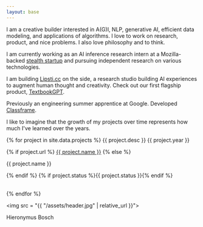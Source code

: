 ```yaml
---
layout: base
---
```


I am a creative builder interested in A(G)I, NLP, generative AI, efficient data modeling, and applications of algorithms. I love to work on research, product, and nice problems.
I also love philosophy and to think. 

I am currently working as an AI inference research intern at a Mozilla-backed [stealth startup](https://en.wikipedia.org/wiki/Stealth_startup) and pursuing independent research on various technologies.

I am building [Lipsti.cc](https://lipsti.cc) on the side, a research studio building AI experiences to augment human thought and creativity. 
Check out our first flagship product, [TextbookGPT](https://book.lipsti.cc).

Previously an engineering summer apprentice at Google. Developed [Classframe](https://aarushgupta.com/classframe).

I like to imagine that the growth of my projects over time represents how much I've learned over the years.

<div class = "projects">
{% for project in site.data.projects %}
<span class = "date">
<span class = "desc">{{ project.desc }}</span>
{{ project.year }}
</span>

{% if project.url %}
<a href = "{{ project.url }}">{{ project.name }}</a>
{% else %}
<p>{{ project.name }}</p>
{% endif %}
{% if project.status %}<span class = "status">{{ project.status }}</span>{% endif %}
<br><br>

{% endfor %}
</div>

<img src = "{{ "/assets/header.jpg" | relative_url }}">
<p class = "caption">Hieronymus Bosch</p>

<footer>
    <a href = "https://twitter.com/notallm" target = "_blank"><i class = "bi bi-twitter"></i></a>
    <a href = "https://github.com/notallm" target = "_blank"><i class = "bi bi-github"></i></a>
    <a href = "https://linkedin.com/in/aarushgupta001" target = "_blank"><i class = "bi bi-linkedin"></i></a>
    <a href = "mailto:hi@aarushgupta.com" target = "_blank"><i class = "bi bi-envelope-fill"></i></a>
</footer>

